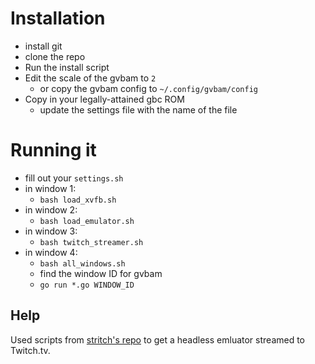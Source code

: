 


# Installation

- install git
- clone the repo
- Run the install script
- Edit the scale of the gvbam to `2`
  - or copy the gvbam config to `~/.config/gvbam/config`
- Copy in your legally-attained gbc ROM
  - update the settings file with the name of the file

# Running it

- fill out your `settings.sh`
- in window 1:
  - `bash load_xvfb.sh`
- in window 2:
  - `bash load_emulator.sh`
- in window 3:
  - `bash twitch_streamer.sh`
- in window 4:
  - `bash all_windows.sh`
  - find the window ID for gvbam
  - `go run *.go WINDOW_ID`


## Help

Used scripts from [stritch's repo](https://github.com/strich/HeadlessCrowdEmulator) to get a headless emluator streamed to Twitch.tv.



